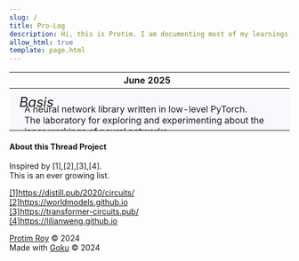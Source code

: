 ```yaml
---
slug: /
title: Pro-Log
description: Hi, this is Protim. I am documenting most of my learnings in the fields of artificial intelligence, machine learning, deep learning, generative ai, ..etc, here.
allow_html: true
template: page.html
---
```


<style>
  .date {
    font-family: 'Inter';
    margin-left: -8.5px;
  }

  .postcontainer {
    background-color: rgba(230, 230, 250, 0.25);
    height: 75px;
    display: flex;
    align-items: center;
    justify-content: center;
    
    width: 100%;
    position: relative;
    padding-left: 10px;
    box-sizing: border-box;
  }
  .postcontainer:hover {
    border-left: 2px solid black;
  }
  .firstpost {
    display: flex;
    align-items: center;
    justify-content: center;
    text-decoration: none;
  }
  .post_title {
    font-family: 'Inter';
    font-size: 24px;
    font-style: italic;
    margin-top: -5%;
    margin-right: -11%;
  }
  .post_text {
    font-family: 'Inter';
  }
</style>

<table class="table">
  <thead>
    <tr>
      <th><div class="date">June 2025</div></th>
    </tr>
  </thead>
  <tbody>
    <tr class="postcontainer">
      <td>
        <a href="https://github.com/protimroy/basis" class="firstpost">
          <span class="post_title">Basis</span>
          <span class="post_text"><br><br>A neural network library written in low-level PyTorch. <br>
          The laboratory for exploring and experimenting about the inner workings of neural networks</span>
        </a>
      </td>
    </tr>
  </tbody>
</table>

#### About this Thread Project

Inspired by [1],[2],[3],[4].<br>
This is an ever growing list.<br>

<a href="https://distill.pub/2020/circuits/">[1]https://distill.pub/2020/circuits/</a><br>
<a href="https://worldmodels.github.io">[2]https://worldmodels.github.io</a><br>
<a href="https://transformer-circuits.pub/">[3]https://transformer-circuits.pub/</a><br>
<a href="https://lilianweng.github.io">[4]https://lilianweng.github.io</a><br>

<a href="https://protimroy.com">Protim Roy</a> &copy; 2024<br>
Made with <a href="https://github.com/sea-grass/goku">Goku</a> &copy; 2024
